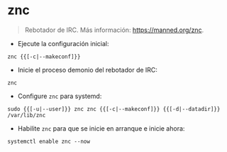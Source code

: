 # znc

> Rebotador de IRC.
> Más información: <https://manned.org/znc>.

- Ejecute la configuración inicial:

`znc {{[-c|--makeconf]}}`

- Inicie el proceso demonio del rebotador de IRC:

`znc`

- Configure `znc` para systemd:

`sudo {{[-u|--user]}} znc znc {{[-c|--makeconf]}} {{[-d|--datadir]}} /var/lib/znc`

- Habilite `znc` para que se inicie en arranque e inicie ahora:

`systemctl enable znc --now`
